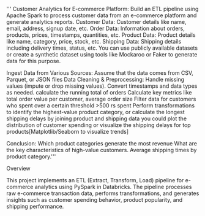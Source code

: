 ''' Customer Analytics for E-commerce Platform: Build an ETL pipeline using Apache Spark to process customer data from an e-commerce platform and generate analytics reports. Customer Data: Customer details like name, email, address, signup date, etc. Order Data: Information about orders, products, prices, timestamps, quantities, etc. Product Data: Product details like name, category, price, stock, etc. Shipping Data: Shipping details including delivery times, status, etc. You can use publicly available datasets or create a synthetic dataset using tools like Mockaroo or Faker to generate data for this purpose.

Ingest Data from Various Sources: Assume that the data comes from CSV, Parquet, or JSON files Data Cleaning & Preprocessing: Handle missing values (impute or drop missing values). Convert timestamps and data types as needed. calculate the running total of orders Calculate key metrics like total order value per customer, average order size Filter data for customers who spent over a certain threshold >500 rs spent Perform transformations to identify the highest-value product category, or calculate the longest shipping delays by joining product and shipping data you could plot the distribution of customer spending or visualize the shipping delays for top products[Matplotlib/Seaborn to visualize trends]

Conclusion: Which product categories generate the most revenue What are the key characteristics of high-value customers. Average shipping times by product category.'''

Overview

This project implements an ETL (Extract, Transform, Load) pipeline for e-commerce analytics using PySpark in Databricks. The pipeline processes raw e-commerce transaction data, performs transformations, and generates insights such as customer spending behavior, product popularity, and shipping performance.

